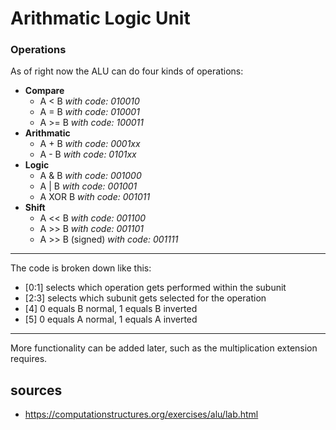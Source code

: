 # Arithmatic Logic Unit

### Operations
As of right now the ALU can do four kinds of operations:
* **Compare**
    * A < B *with code: 010010*
    * A = B *with code: 010001*
    * A >= B *with code: 100011*
* **Arithmatic**
    * A + B *with code: 0001xx*
    * A - B *with code: 0101xx*
* **Logic**
    * A & B *with code: 001000*
    * A | B *with code: 001001*
    * A XOR B *with code: 001011*
* **Shift**
    * A << B *with code: 001100*
    * A >> B *with code: 001101*
    * A >> B (signed) *with code: 001111*

---

The code is broken down like this:
* [0:1] selects which operation gets performed within the subunit
* [2:3] selects which subunit gets selected for the operation
* [4] 0 equals B normal, 1 equals B inverted
* [5] 0 equals A normal, 1 equals A inverted

---

More functionality can be added later, such as the multiplication extension requires.

## sources
* https://computationstructures.org/exercises/alu/lab.html